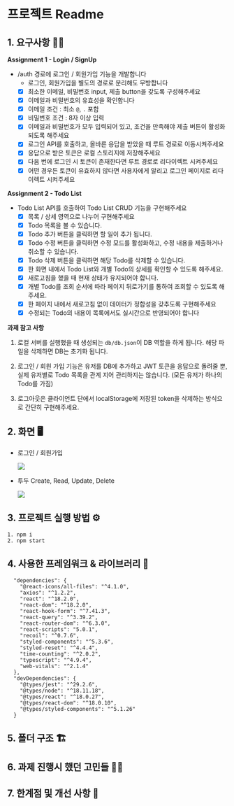 # 프로젝트 Readme

## 1. 요구사항 🙋‍♂️

**Assignment 1 - Login / SignUp**

- /auth 경로에 로그인 / 회원가입 기능을 개발합니다
  - 로그인, 회원가입을 별도의 경로로 분리해도 무방합니다
  - [x] 최소한 이메일, 비밀번호 input, 제출 button을 갖도록 구성해주세요
  - [x] 이메일과 비밀번호의 유효성을 확인합니다
  - [x] 이메일 조건 : 최소 `@`, `.` 포함
  - [x] 비밀번호 조건 : 8자 이상 입력
  - [x] 이메일과 비밀번호가 모두 입력되어 있고, 조건을 만족해야 제출 버튼이 활성화 되도록 해주세요
  - [x] 로그인 API를 호출하고, 올바른 응답을 받았을 때 루트 경로로 이동시켜주세요
  - [x] 응답으로 받은 토큰은 로컬 스토리지에 저장해주세요
  - [x] 다음 번에 로그인 시 토큰이 존재한다면 루트 경로로 리다이렉트 시켜주세요
  - [x] 어떤 경우든 토큰이 유효하지 않다면 사용자에게 알리고 로그인 페이지로 리다이렉트 시켜주세요

**Assignment 2 - Todo List**

- Todo List API를 호출하여 Todo List CRUD 기능을 구현해주세요
  - [x] 목록 / 상세 영역으로 나누어 구현해주세요
  - [x] Todo 목록을 볼 수 있습니다.
  - [x] Todo 추가 버튼을 클릭하면 할 일이 추가 됩니다.
  - [x] Todo 수정 버튼을 클릭하면 수정 모드를 활성화하고, 수정 내용을 제출하거나 취소할 수 있습니다.
  - [x] Todo 삭제 버튼을 클릭하면 해당 Todo를 삭제할 수 있습니다.
  - [x] 한 화면 내에서 Todo List와 개별 Todo의 상세를 확인할 수 있도록 해주세요.
  - [x] 새로고침을 했을 때 현재 상태가 유지되어야 합니다.
  - [x] 개별 Todo를 조회 순서에 따라 페이지 뒤로가기를 통하여 조회할 수 있도록 해주세요.
  - [x] 한 페이지 내에서 새로고침 없이 데이터가 정합성을 갖추도록 구현해주세요
  - [x] 수정되는 Todo의 내용이 목록에서도 실시간으로 반영되어야 합니다

**과제 참고 사항**

1. 로컬 서버를 실행했을 때 생성되는 `db/db.json`이 DB 역할을 하게 됩니다. 해당 파일을 삭제하면 DB는 초기화 됩니다.

2. 로그인 / 회원 가입 기능은 유저를 DB에 추가하고 JWT 토큰을 응답으로 돌려줄 뿐, 실제 유저별로 Todo 목록을 관계 지어 관리하지는 않습니다. (모든 유저가 하나의 Todo를 가짐)

3. 로그아웃은 클라이언트 단에서 localStorage에 저장된 token을 삭제하는 방식으로 간단히 구현해주세요.

## 2. 화면 🖥

- 로그인 / 회원가입

  ![](https://im5.ezgif.com/tmp/ezgif-5-d8f7ee3cce.gif)

- 투두 Create, Read, Update, Delete

  ![](https://im5.ezgif.com/tmp/ezgif-5-6b8b6548b3.gif)

## 3. 프로젝트 실행 방법 ⚙️

```
1. npm i
2. npm start
```

## 4. 사용한 프레임워크 & 라이브러리 📖

```
  "dependencies": {
    "@react-icons/all-files": "^4.1.0",
    "axios": "^1.2.2",
    "react": "^18.2.0",
    "react-dom": "^18.2.0",
    "react-hook-form": "^7.41.3",
    "react-query": "^3.39.2",
    "react-router-dom": "^6.3.0",
    "react-scripts": "5.0.1",
    "recoil": "^0.7.6",
    "styled-components": "^5.3.6",
    "styled-reset": "^4.4.4",
    "time-counting": "^2.0.2",
    "typescript": "^4.9.4",
    "web-vitals": "^2.1.4"
  },
  "devDependencies": {
    "@types/jest": "^29.2.6",
    "@types/node": "^18.11.18",
    "@types/react": "^18.0.27",
    "@types/react-dom": "^18.0.10",
    "@types/styled-components": "^5.1.26"
  }
```

## 5. 폴더 구조 🏗

## 6. 과제 진행시 했던 고민들 🤦‍♂️

## 7. 한계점 및 개선 사항 🏃
